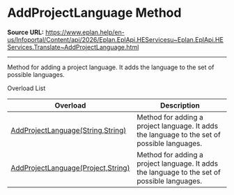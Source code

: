 # AddProjectLanguage Method

**Source URL:** https://www.eplan.help/en-us/Infoportal/Content/api/2026/Eplan.EplApi.HEServicesu~Eplan.EplApi.HEServices.Translate~AddProjectLanguage.html

---

Method for adding a project language. It adds the language to the set of possible languages.

Overload List

| Overload | Description |
| --- | --- |
| [AddProjectLanguage(String,String)](Eplan.EplApi.HEServicesu~Eplan.EplApi.HEServices.Translate~AddProjectLanguage(String,String).html) | Method for adding a project language. It adds the language to the set of possible languages. |
| [AddProjectLanguage(Project,String)](Eplan.EplApi.HEServicesu~Eplan.EplApi.HEServices.Translate~AddProjectLanguage(Project,String).html) | Method for adding a project language. It adds the language to the set of possible languages. |
